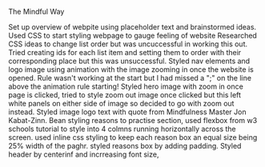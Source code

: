 The Mindful Way

Set up overview of webpite using placeholder text and brainstormed ideas.
Used CSS to start styling webpage to gauge feeling of website
Researched CSS ideas to change list order but was uncuccessful in working this out. Tried creating ids for each list item and setting them to order with their corresponding place but this was unsuccessful.
Styled nav elements and logo image using animation with the image zooming in once the website is opened. Rule wasn't working at the start but I had missed a ";" on the line above the animation rule starting!
Styled hero image with zoom in once page is clicked, tried to style zoom out image once clicked but this left white panels on either side of image so decided to go with zoom out instead.
Styled image logo text with quote from Mindfulness Master Jon Kabat-Zinn.
Bean styling reasons to practise section, used flexbox from w3 schools tutorial to style into 4 colmns running horizontally across the screen.
used inline css styling to keep each reason box an equal size being 25% width of the paghr. styled reasons box by adding padding.
Styled header by centerinf and incrreasing font size,
